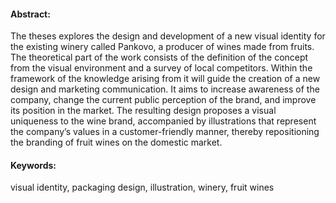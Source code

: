 #### Abstract:
The theses explores the design and development of a new visual identity for the existing winery called Pankovo, a producer of wines made from fruits.
The theoretical part of the work consists of the definition of the concept from the visual environment and a survey of local competitors. Within the framework of the knowledge arising from it will guide the creation of a new design and marketing communication. It aims to increase awareness of the company, change the current public perception of the brand, and improve its position in the market.
The resulting design proposes a visual uniqueness to the wine brand, accompanied by illustrations that represent the company’s values in a customer-friendly manner, thereby repositioning the branding of fruit wines on the domestic market.

#### Keywords: 
visual identity, packaging design, illustration, winery, fruit wines
